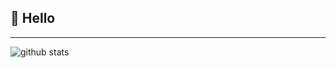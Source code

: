 ## 👋 Hello
---------------------------------------------------------------------------------------------------------------------------------------------------------------------------------
![github stats](https://github-readme-stats.vercel.app/api?username=viartemev&show_icons=true)
